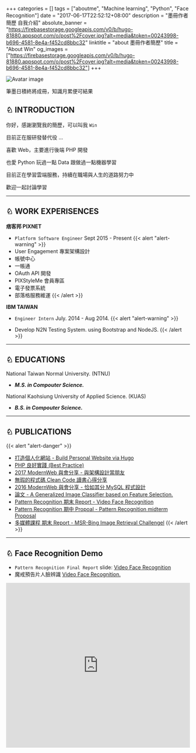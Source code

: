 +++
categories = []
tags = ["aboutme", "Machine learning", "Python", "Face Recognition"]
date = "2017-06-17T22:52:12+08:00"
description = "墨冊作者簡歷 自我介紹"
absolute_banner = "https://firebasestorage.googleapis.com/v0/b/hugo-81880.appspot.com/o/post%2Fcover.jpg?alt=media&token=00243998-b696-4581-8e4a-f452cd8bbc32"
linktitle = "about 墨冊作者簡歷"
title = "About Win"
og_images = ["https://firebasestorage.googleapis.com/v0/b/hugo-81880.appspot.com/o/post%2Fcover.jpg?alt=media&token=00243998-b696-4581-8e4a-f452cd8bbc32"]
+++

<div class="pull-right col-md-4 widget-author  boxed  push-down-30">
    <div class="widget-author__image-container">
        <div class="widget-author__avatar--light">
            <img src="/img/avatar.jpg" alt="Avatar image">
        </div>
    </div>
    <div class="row">
        <div class="col-xs-12">
            <div class="widget-social-icons push-down-15">
                <a class="btn btn-social-icon btn-twitter" target="_blank" href="https://twitter.com/kylinwin"><span class="fa fa-twitter"></span></a>
                <a class="btn btn-social-icon btn-linkedin" target="_blank" href="https://www.linkedin.com/in/win-yu-0537717b"><i class="fa fa-linkedin"></i></a>
                <a class="btn btn-social-icon btn-instagram" target="_blank" href="//slideshare.net/kylinfish"><i class="fa fa-slideshare"></i></a>
                <a class="btn btn-social-icon btn-tumblr" target="_blank" href="mailto:kylinfish@gmail.tw"><i class="fa fa-envelope"></i></a>
                <a class="btn btn-social-icon btn-github" target="_blank" href="https://github.com/kylinfish"><i class="fa fa-github"></i></a>
                <a class="btn btn-social-icon btn-flickr" target="_blank" href="https://www.flickr.com/kylinyu"><i class="fa fa-flickr"></i></a>
            </div>
        </div>
    </div>
    <p>筆墨日積終將成冊，知識月累便可結果</p>
</div>

<div class="col-md-8 push-down-30">
<h2> ♘ INTRODUCTION</h2>

<p>你好，感謝瀏覽我的簡歷，可以叫我 <code>Win</code></p>
<p>目前正在服研發替代役 ...</p>
<p>喜歡 Web，主要進行後端 PHP 開發</p>
<p>也愛 Python 玩過一點 Data 跟做過一點機器學習</p>
<p>目前正在學習雲端服務，持續在職場與人生的道路努力中</p>
<p>歡迎一起討論學習</p>

</div>

<hr>

## ♘ WORK EXPERISENCES

<span class="text-primary">__痞客邦 PIXNET__</span>

* `Platform Software Engineer` Sept 2015 - Present
{{< alert "alert-warning" >}}
* User Engagement 專案架構設計
* 帳號中心
* 一帳通
* OAuth API 開發
* PIXStyleMe 會員專區
* 電子發票系統
* 部落格服務維運
{{< /alert >}}

<span class="text-primary">__IBM TAIWAN__</span>

- `Engineer Intern` July. 2014 - Aug 2014.
{{< alert "alert-warning" >}}
* Develop N2N Testing System. using Bootstrap and NodeJS.
{{< /alert >}}

----

## ♘ EDUCATIONS

National Taiwan Normal University. (NTNU)

* ___M.S. in Compouter Science.___

National Kaohsiung University of Applied Science. (KUAS)

* ___B.S. in Compouter Science.___

----

## ♘ PUBLICATIONS

{{< alert "alert-danger" >}}
* [打造個人化網站 - Build Personal Website via Hugo](http://www.slideshare.net/kylinfish/php-best-practice-81744253)
* [PHP 良好實踐 (Best Practice)](https://www.slideshare.net/kylinfish/build-personal-website-via-hugo)
* [2017 ModernWeb 與會分享 - 與架構設計當朋友](https://www.slideshare.net/kylinfish/ss-80020439)
* [無瑕的程式碼 Clean Code 讀書心得分享](https://www.slideshare.net/kylinfish/clean-code-72688451)
* [2016 ModernWeb 與會分享 - 恰如其分 MySQL 程式設計](https://www.slideshare.net/kylinfish/modernweb-mysql)
* [論文 - A Generalized Image Classifier based on Feature Selection.](http://ndltd.ncl.edu.tw/cgi-bin/gs32/gsweb.cgi?o=dnclcdr&s=id=%22103NTNU5392006%22.&searchmode=basic)
* [Pattern Recognition 期末 Report - Video Face Recognition](https://www.slideshare.net/kylinfish/pattern-recognition-midterm-proposal)
* [Pattern Recognition 期中 Propoal - Pattern Recognition midterm Proposal](https://www.slideshare.net/kylinfish/pattern-recognition-midterm-proposal)
* [多媒體課程 期末 Report - MSR-Bing Image Retrieval Challengel](https://www.slideshare.net/kylinfish/msrbing-image-retrieval-challenge-written-by-win)
{{< /alert >}}

----

## ♘ Face Recognition Demo

* `Pattern Recognition Final Report` slide: [Video Face Recognition](http://www.slideshare.net/kylinfish/video-face-recognition-pattern-recognition-final-report-43037436)
* 魔戒預告片人臉辨識 [Video Face Recognition.](https://www.youtube.com/watch?v=-gou12pMmt4)

<iframe width="100%" height="450" src="https://www.youtube.com/embed/-gou12pMmt4" frameborder="0" allowfullscreen></iframe>


<script type="text/javascript">
(function(d,s,id){var z=d.createElement(s);z.type="text/javascript";z.id=id;z.async=true;z.src="//static.zotabox.com/0/b/0b20715fb7c5566c7604a7940f10f254/widgets.js";var sz=d.getElementsByTagName(s)[0];sz.parentNode.insertBefore(z,sz)}(document,"script","zb-embed-code"));
</script>
